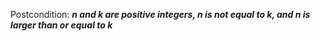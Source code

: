 Postcondition: ***n and k are positive integers, n is not equal to k, and n is larger than or equal to k***